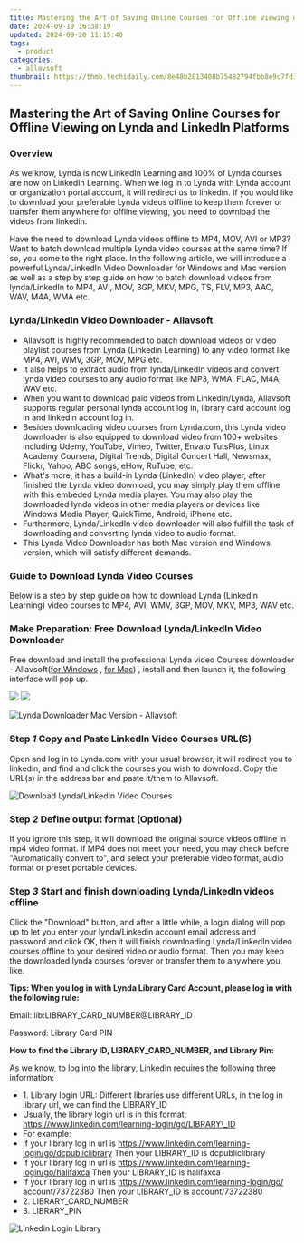 ```yaml
---
title: Mastering the Art of Saving Online Courses for Offline Viewing on Lynda and LinkedIn Platforms
date: 2024-09-19 16:38:19
updated: 2024-09-20 11:15:40
tags:
  - product
categories:
  - allavsoft
thumbnail: https://thmb.techidaily.com/8e48b2813408b75482794fbb8e9c7fd16cd8c115a0a176db85647e2b441ce187.jpg
---
```


## Mastering the Art of Saving Online Courses for Offline Viewing on Lynda and LinkedIn Platforms

### Overview

As we know, Lynda is now LinkedIn Learning and 100% of Lynda courses are now on LinkedIn Learning. When we log in to Lynda with Lynda account or organization portal account, it will redirect us to linkedin. If you would like to download your preferable Lynda videos offline to keep them forever or transfer them anywhere for offline viewing, you need to download the videos from linkedin. 

Have the need to download Lynda videos offline to MP4, MOV, AVI or MP3? Want to batch download multiple Lynda video courses at the same time? If so, you come to the right place. In the following article, we will introduce a powerful Lynda/LinkedIn Video Downloader for Windows and Mac version as well as a step by step guide on how to batch download videos from lynda/LinkedIn to MP4, AVI, MOV, 3GP, MKV, MPG, TS, FLV, MP3, AAC, WAV, M4A, WMA etc.

### Lynda/LinkedIn Video Downloader - Allavsoft

* Allavsoft is highly recommended to batch download videos or video playlist courses from Lynda (Linkedin Learning) to any video format like MP4, AVI, WMV, 3GP, MOV, MPG etc.
* It also helps to extract audio from lynda/LinkedIn videos and convert lynda video courses to any audio format like MP3, WMA, FLAC, M4A, WAV etc.
* When you want to download paid videos from LinkedIn/Lynda, Allavsoft supports regular personal lynda account log in, library card account log in and linkedin account log in.
* Besides downloading video courses from Lynda.com, this Lynda video downloader is also equipped to download video from 100+ websites including Udemy, YouTube, Vimeo, Twitter, Envato TutsPlus, Linux Academy Coursera, Digital Trends, Digital Concert Hall, Newsmax, Flickr, Yahoo, ABC songs, eHow, RuTube, etc.
* What's more, it has a build-in Lynda (LinkedIn) video player, after finished the Lynda video download, you may simply play them offline with this embeded Lynda media player. You may also play the downloaded lynda videos in other media players or devices like Windows Media Player, QuickTime, Android, iPhone etc.
* Furthermore, Lynda/LinkedIn video downloader will also fulfill the task of downloading and converting lynda video to audio format.
* This Lynda Video Downloader has both Mac version and Windows version, which will satisfy different demands.

### Guide to Download Lynda Video Courses

Below is a step by step guide on how to download Lynda (LinkedIn Learning) video courses to MP4, AVI, WMV, 3GP, MOV, MKV, MP3, WAV etc.

### Make Preparation: Free Download Lynda/LinkedIn Video Downloader

Free download and install the professional Lynda video Courses downloader - Allavsoft([for Windows](https://tools.techidaily.com/allavsoft/products/) , [for Mac](https://tools.techidaily.com/allavsoft/products/)) , install and then launch it, the following interface will pop up.

[![](https://www.allavsoft.com/how-to/../images/how-to/free-download-win.jpg)](https://tools.techidaily.com/allavsoft/products/) [![](https://www.allavsoft.com/how-to/../images/how-to/free-download-mac.jpg)](https://tools.techidaily.com/allavsoft/products/)

![Lynda Downloader Mac Version - Allavsoft](https://www.allavsoft.com/how-to/../images/allavsoft/screen-shot-600.jpg)

### Step _1_ Copy and Paste LinkedIn Video Courses URL(S)

Open and log in to Lynda.com with your usual browser, it will redirect you to linkedin, and find and click the courses you wish to download. Copy the URL(s) in the address bar and paste it/them to Allavsoft.

![Download Lynda/LinkedIn Video Courses](https://www.allavsoft.com/how-to/../images/how-to/lynda-video-downloader/download-lynda-courses.jpg)

### Step _2_ Define output format (Optional)

If you ignore this step, it will download the original source videos offline in mp4 video format. If MP4 does not meet your need, you may check before "Automatically convert to", and select your preferable video format, audio format or preset portable devices.

### Step _3_ Start and finish downloading Lynda/LinkedIn videos offline

Click the "Download" button, and after a little while, a login dialog will pop up to let you enter your lynda/Linkedin account email address and password and click OK, then it will finish downloading Lynda/LinkedIn video courses offline to your desired video or audio format. Then you may keep the downloaded lynda courses forever or transfer them to anywhere you like.

**Tips: When you log in with Lynda Library Card Account, please log in with the following rule:**

Email: lib:LIBRARY\_CARD\_NUMBER@LIBRARY\_ID

Password: Library Card PIN 

**How to find the Library ID, LIBRARY\_CARD\_NUMBER, and Library Pin:**

As we know, to log into the library, LinkedIn requires the following three information:
* 1\. Library login URL: Different libraries use different URLs, in the log in library url, we can find the LIBRARY\_ID
* Usually, the library login url is in this format: https://www.linkedin.com/learning-login/go/LIBRARY\_ID
* For example:
* If your library log in url is https://www.linkedin.com/learning-login/go/dcpubliclibrary Then your LIBRARY\_ID is dcpubliclibrary
* If your library log in url is https://www.linkedin.com/learning-login/go/halifaxca Then your LIBRARY\_ID is halifaxca
* If your library log in url is https://www.linkedin.com/learning-login/go/ account/73722380 Then your LIBRARY\_ID is account/73722380
* 2\. LIBRARY\_CARD\_NUMBER
* 3\. LIBRARY\_PIN

![Linkedin Login Library](https://www.allavsoft.com/how-to/../images/how-to/lynda-video-downloader/linkedin-login-library.jpg)

<ins class="adsbygoogle"
     style="display:block"
     data-ad-format="autorelaxed"
     data-ad-client="ca-pub-7571918770474297"
     data-ad-slot="1223367746"></ins>



<ins class="adsbygoogle"
     style="display:block"
     data-ad-client="ca-pub-7571918770474297"
     data-ad-slot="8358498916"
     data-ad-format="auto"
     data-full-width-responsive="true"></ins>
